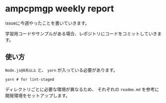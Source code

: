 # ampcpmgp weekly report

issueに今週やったことを書いていきます。

学習用コードやサンプルがある場合、レポジトリにコードをコミットしていきます。

## 使い方

`Node.js@8系以上` と、 `yarn` が入っている必要があります。

```shell
yarn # for lint-staged
```

ディレクトリごとに必要な環境が異なるため、
それぞれの `readme.md` を参考に開発環境をセットアップします。


